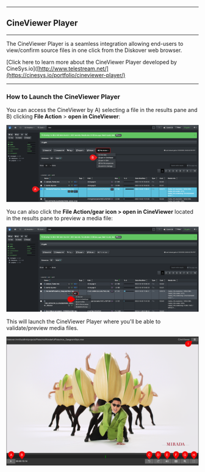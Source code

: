 ___
## CineViewer Player
___

The CineViewer Player is a seamless integration allowing end-users to view/confirm source files in one click from the Diskover web browser.

[Click here to learn more about the CineViewer Player developed by CineSys.io]([http://www.telestream.net/](https://cinesys.io/portfolio/cineviewer-player/)

___
### How to Launch the CineViewer Player

You can access the CineViewer by A) selecting a file in the results pane and B) clicking **File Action** > **open in CineViewer**:

![Image: CineViewer Player Preview File Selection](images/image_file_action_cineviewer_selection.png)

You can also click the **File Action/gear icon > open in CineViewer** located in the results pane to preview a media file:

![Image: CineViewer Player Preview File Selection](images/image_file_action_cineviewer_selection_from_results_pane.png)

This will launch the CineViewer Player where you'll be able to validate/preview media files.

![Image: Telestream GLIM Preview](images/image_file_action_cineviewer_preview_gagnam_style.png)
